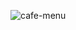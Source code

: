 ![cafe-menu](https://github.com/LeulAdugna/Frontend/assets/59286318/9466647e-3235-4c25-8253-df34cf87c5fb)
